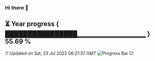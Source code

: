 ### Hi there 👋
⏳ Year progress { ████████████████▁▁▁▁▁▁▁▁▁▁▁▁▁▁ } 55.69 %
---
⏰ Updated on Sat, 23 Jul 2022 06:21:37 GMT
![Progress Bar CI](https://github.com/liununu/liununu/workflows/Progress%20Bar%20CI/badge.svg)
